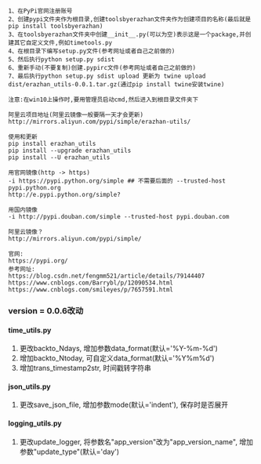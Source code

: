 ```angular2html

1、在PyPi官网注册账号
2、创建pypi文件夹作为根目录,创建toolsbyerazhan文件夹作为创建项目的名称(最后就是pip install toolsbyerazhan)
3、在toolsbyerazhan文件夹中创建__init__.py(可以为空)表示这是一个package,并创建其它自定义文件,例如timetools.py
4、在根目录下编写setup.py文件(参考网址或者自己之前做的)
5、然后执行python setup.py sdist
6、重新手动(不要复制)创建.pypirc文件(参考网址或者自己之前做的)
7、最后执行python setup.py sdist upload 更新为 twine upload dist/erazhan_utils-0.0.1.tar.gz(通过pip install twine安装twine)

注意:在win10上操作时,要用管理员启动cmd,然后进入到根目录文件夹下

阿里云项目地址(阿里云镜像一般要隔一天才会更新)
http://mirrors.aliyun.com/pypi/simple/erazhan-utils/

使用和更新
pip install erazhan_utils
pip install --upgrade erazhan_utils
pip install --U erazhan_utils

用官网镜像(http -> https)
-i https://pypi.python.org/simple ## 不需要后面的 --trusted-host pypi.python.org
http://e.pypi.python.org/simple?

用国内镜像
-i http://pypi.douban.com/simple --trusted-host pypi.douban.com

阿里云镜像？
http://mirrors.aliyun.com/pypi/simple/

官网:
https://pypi.org/
参考网址:
https://blog.csdn.net/fengmm521/article/details/79144407
https://www.cnblogs.com/Barrybl/p/12090534.html
https://www.cnblogs.com/smileyes/p/7657591.html
```

### __version__ = 0.0.6改动

#### time_utils.py

1. 更改backto_Ndays, 增加参数data_format(默认='%Y-%m-%d')
2. 增加backto_Ntoday, 可自定义data_format(默认='%Y%m%d')
3. 增加trans_timestamp2str, 时间戳转字符串

####  json_utils.py
   
1. 更改save_json_file, 增加参数mode(默认='indent'), 保存时是否展开
   
#### logging_utils.py
1. 更改update_logger, 将参数名"app_version"改为"app_version_name", 增加参数"update_type"(默认='day')
